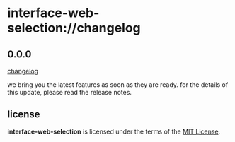 # interface-web-selection://changelog

## 0.0.0

[changelog]()

we bring you the latest features as soon as they are ready. 
for the details of this update, please read the release notes.

## license
__interface-web-selection__ is licensed under the terms of the [MIT License](https://github.com/revaturecloud/interface-web-selection/blob/master/LICENSE).
